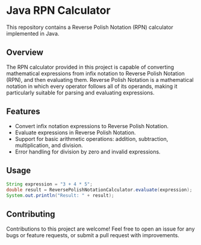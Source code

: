 # Java RPN Calculator

This repository contains a Reverse Polish Notation (RPN) calculator implemented in Java.

## Overview

The RPN calculator provided in this project is capable of converting mathematical expressions from infix notation to Reverse Polish Notation (RPN), and then evaluating them. Reverse Polish Notation is a mathematical notation in which every operator follows all of its operands, making it particularly suitable for parsing and evaluating expressions.

## Features

- Convert infix notation expressions to Reverse Polish Notation.
- Evaluate expressions in Reverse Polish Notation.
- Support for basic arithmetic operations: addition, subtraction, multiplication, and division.
- Error handling for division by zero and invalid expressions.

## Usage

```java
String expression = "3 + 4 * 5";
double result = ReversePolishNotationCalculator.evaluate(expression);
System.out.println("Result: " + result);
```

## Contributing

Contributions to this project are welcome! Feel free to open an issue for any bugs or feature requests, or submit a pull request with improvements.
